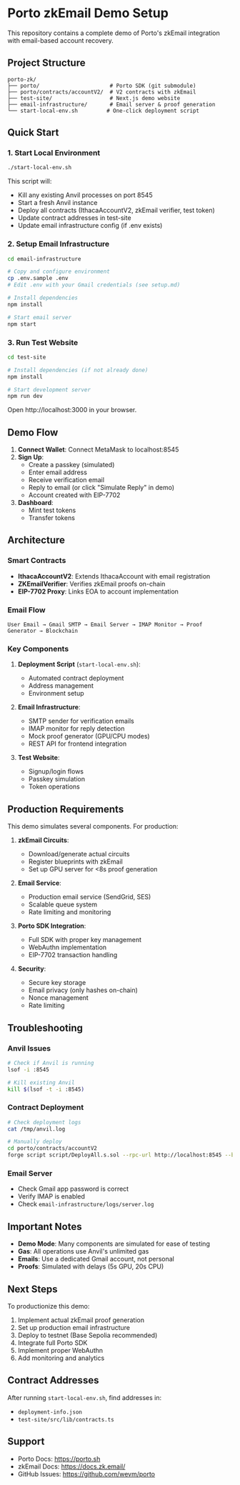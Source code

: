# Porto zkEmail Demo Setup

This repository contains a complete demo of Porto's zkEmail integration with email-based account recovery.

## Project Structure

```
porto-zk/
├── porto/                      # Porto SDK (git submodule)
├── porto/contracts/accountV2/  # V2 contracts with zkEmail
├── test-site/                  # Next.js demo website
├── email-infrastructure/       # Email server & proof generation
└── start-local-env.sh         # One-click deployment script
```

## Quick Start

### 1. Start Local Environment

```bash
./start-local-env.sh
```

This script will:
- Kill any existing Anvil processes on port 8545
- Start a fresh Anvil instance
- Deploy all contracts (IthacaAccountV2, zkEmail verifier, test token)
- Update contract addresses in test-site
- Update email infrastructure config (if .env exists)

### 2. Setup Email Infrastructure

```bash
cd email-infrastructure

# Copy and configure environment
cp .env.sample .env
# Edit .env with your Gmail credentials (see setup.md)

# Install dependencies
npm install

# Start email server
npm start
```

### 3. Run Test Website

```bash
cd test-site

# Install dependencies (if not already done)
npm install

# Start development server
npm run dev
```

Open http://localhost:3000 in your browser.

## Demo Flow

1. **Connect Wallet**: Connect MetaMask to localhost:8545
2. **Sign Up**:
   - Create a passkey (simulated)
   - Enter email address
   - Receive verification email
   - Reply to email (or click "Simulate Reply" in demo)
   - Account created with EIP-7702
3. **Dashboard**:
   - Mint test tokens
   - Transfer tokens

## Architecture

### Smart Contracts

- **IthacaAccountV2**: Extends IthacaAccount with email registration
- **ZKEmailVerifier**: Verifies zkEmail proofs on-chain
- **EIP-7702 Proxy**: Links EOA to account implementation

### Email Flow

```
User Email → Gmail SMTP → Email Server → IMAP Monitor → Proof Generator → Blockchain
```

### Key Components

1. **Deployment Script** (`start-local-env.sh`):
   - Automated contract deployment
   - Address management
   - Environment setup

2. **Email Infrastructure**:
   - SMTP sender for verification emails
   - IMAP monitor for reply detection
   - Mock proof generator (GPU/CPU modes)
   - REST API for frontend integration

3. **Test Website**:
   - Signup/login flows
   - Passkey simulation
   - Token operations

## Production Requirements

This demo simulates several components. For production:

1. **zkEmail Circuits**:
   - Download/generate actual circuits
   - Register blueprints with zkEmail
   - Set up GPU server for <8s proof generation

2. **Email Service**:
   - Production email service (SendGrid, SES)
   - Scalable queue system
   - Rate limiting and monitoring

3. **Porto SDK Integration**:
   - Full SDK with proper key management
   - WebAuthn implementation
   - EIP-7702 transaction handling

4. **Security**:
   - Secure key storage
   - Email privacy (only hashes on-chain)
   - Nonce management
   - Rate limiting

## Troubleshooting

### Anvil Issues
```bash
# Check if Anvil is running
lsof -i :8545

# Kill existing Anvil
kill $(lsof -t -i :8545)
```

### Contract Deployment
```bash
# Check deployment logs
cat /tmp/anvil.log

# Manually deploy
cd porto/contracts/accountV2
forge script script/DeployAll.s.sol --rpc-url http://localhost:8545 --broadcast
```

### Email Server
- Check Gmail app password is correct
- Verify IMAP is enabled
- Check `email-infrastructure/logs/server.log`

## Important Notes

- **Demo Mode**: Many components are simulated for ease of testing
- **Gas**: All operations use Anvil's unlimited gas
- **Emails**: Use a dedicated Gmail account, not personal
- **Proofs**: Simulated with delays (5s GPU, 20s CPU)

## Next Steps

To productionize this demo:

1. Implement actual zkEmail proof generation
2. Set up production email infrastructure
3. Deploy to testnet (Base Sepolia recommended)
4. Integrate full Porto SDK
5. Implement proper WebAuthn
6. Add monitoring and analytics

## Contract Addresses

After running `start-local-env.sh`, find addresses in:
- `deployment-info.json`
- `test-site/src/lib/contracts.ts`

## Support

- Porto Docs: https://porto.sh
- zkEmail Docs: https://docs.zk.email/
- GitHub Issues: https://github.com/wevm/porto